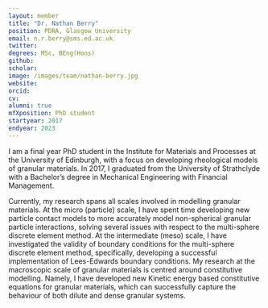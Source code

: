 ```yaml
---
layout: member
title: "Dr. Nathan Berry"
position: PDRA, Glasgow University
email: n.r.berry@sms.ed.ac.uk
twitter: 
degrees: MSc, BEng(Hons)
github: 
scholar: 
image: /images/team/nathan-berry.jpg
website: 
orcid:	
cv: 
alumni: true
mfXposition: PhD student 
startyear: 2017
endyear: 2023
---
```


I am a final year PhD student in the Institute for Materials and Processes at the University of Edinburgh, with a focus on developing rheological models of granular materials.  In 2017, I graduated from the University of Strathclyde with a Bachelor’s degree in Mechanical Engineering with Financial Management.   

Currently, my research spans all scales involved in modelling granular materials. At the micro (particle) scale, I have spent time developing new particle contact models to more accurately model non-spherical granular particle interactions, solving several issues with respect to the multi-sphere discrete element method.  At the intermediate (meso) scale, I have investigated the validity of boundary conditions for the multi-sphere discrete element method, specifically, developing a successful implementation of Lees-Edwards boundary conditions. My research at the macroscopic scale of granular materials is centred around constitutive modelling. Namely, I have developed new Kinetic energy based constitutive equations for granular materials, which can successfully capture the behaviour of both dilute and dense granular systems.  
